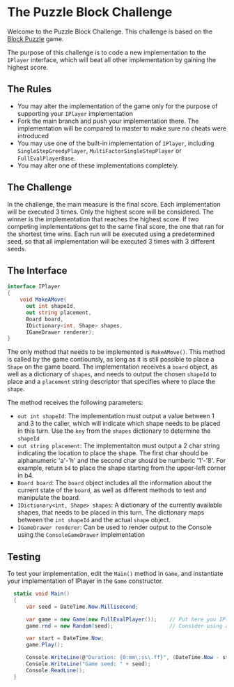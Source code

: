 # The Puzzle Block Challenge
Welcome to the Puzzle Block Challenge. This challenge is based on the [Block Puzzle](https://play.google.com/store/apps/details?id=com.differencetenderwhite.skirt) game. 

The purpose of this challenge is to code a new implementation to the `IPlayer` interface, which will beat all other implementation by gaining the highest score. 

## The Rules

* You may alter the implementation of the game only for the purpose of supporting your `IPlayer` implementation
* Fork the main branch and push your implementation there. The implementation will be compared to master to make sure no cheats were introduced
* You may use one of the built-in implementation of `IPlayer`, including `SingleStepGreedyPlayer`, `MultiFactorSingleStepPlayer` or `FullEvalPlayerBase`. 
* You may alter one of these implementations completely. 

## The Challenge

In the challenge, the main measure is the final score. Each implementation will be executed 3 times. Only the highest score will be considered. 
The winner is the implementation that reaches the highest score. If two competing implementations get to the same final score, the one that ran for the shortest time wins. 
Each run will be executed using a predetermined seed, so that all implementation will be executed 3 times with 3 different seeds. 

## The Interface

```csharp
interface IPlayer
{
    void MakeAMove(
      out int shapeId, 
      out string placement, 
      Board board, 
      IDictionary<int, Shape> shapes, 
      IGameDrawer renderer);
}
```

The only method that needs to be implemented is `MakeAMove()`. This method is called by the game contiounsly, as long as it is still possible to place a `Shape` on the game board. 
The implementation receives a `board` object, as well as a dictionary of `shapes`, and needs to output the chosen `shapeId` to place and a `placement` string descriptor that specifies where to place the `shape`. 

The method receives the following parameters:

* `out int shapeId`: The implementation must output a value between 1 and 3 to the caller, which will indicate which shape needs to be placed in this turn. Use the `key` from the `shapes` dictionary to determine the `shapeId`
* `out string placement`: The implementaiton must output a 2 char string indicating the location to place the shape. The first char should be alphanumeric 'a'-'h' and the second char should be numberic '1'-'8'. For example, return `b4` to place the shape starting from the upper-left corner in b4.
* `Board board`: The `board` object includes all the information about the current state of the `board`, as well as different methods to test and manipulate the board. 
* `IDictionary<int, Shape> shapes`: A dictionary of the currently available shapes, that needs to be placed in this turn. The dictionary maps between the `int shapeId` and the actual `shape` object.
* `IGameDrawer renderer`: Can be used to render output to the Console using the `ConsoleGameDrawer` implementation

## Testing

To test your implementation, edit the `Main()` method in `Game`, and instantiate your implementation of IPlayer in the `Game` constructor. 

```csharp
  static void Main()
  {
      var seed = DateTime.Now.Millisecond;

      var game = new Game(new FullEvalPlayer());    // Put here you IPlayer implementation
      game.rnd = new Random(seed);                  // Consider using a constant seed for debugging

      var start = DateTime.Now;
      game.Play();

      Console.WriteLine(@"Duration: {0:mm\:ss\.ff}", (DateTime.Now - start));
      Console.WriteLine("Game seed: " + seed);
      Console.ReadLine();
  }
```
